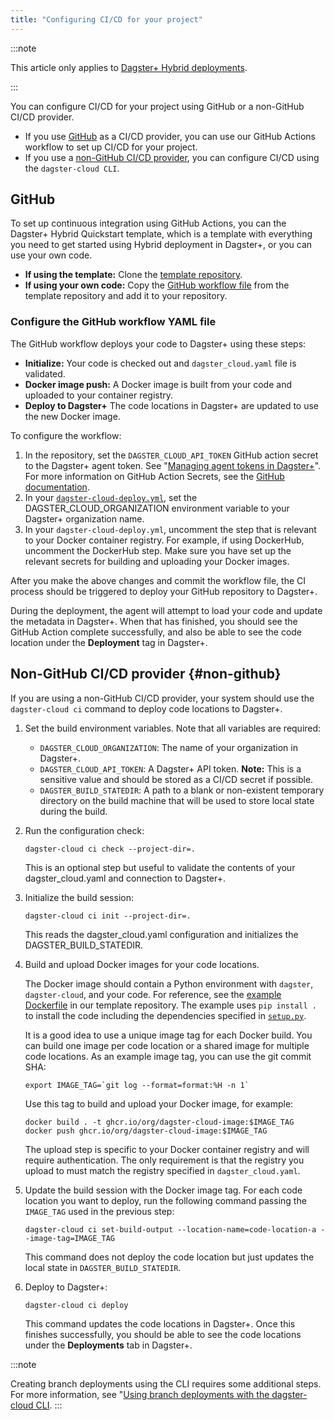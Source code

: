 ```yaml
---
title: "Configuring CI/CD for your project"
---
```


:::note

This article only applies to [Dagster+ Hybrid deployments](/dagster-plus/deployment/deployment-types/hybrid/).

:::

You can configure CI/CD for your project using GitHub or a non-GitHub CI/CD provider.

* If you use [GitHub](#github) as a CI/CD provider, you can use our GitHub Actions workflow to set up CI/CD for your project.
* If you use a [non-GitHub CI/CD provider](#non-github), you can configure CI/CD using the `dagster-cloud CLI`.

## GitHub

To set up continuous integration using GitHub Actions, you can the Dagster+ Hybrid Quickstart template, which is a template with everything you need to get started using Hybrid deployment in Dagster+, or you can use your own code.

* **If using the template:** Clone the [template repository](https://github.com/dagster-io/dagster-cloud-hybrid-quickstart).
* **If using your own code:** Copy the [GitHub workflow file](https://github.com/dagster-io/dagster-cloud-hybrid-quickstart/tree/main/.github/workflows) from the template repository and add it to your repository.

### Configure the GitHub workflow YAML file

The GitHub workflow deploys your code to Dagster+ using these steps:

* **Initialize:** Your code is checked out and `dagster_cloud.yaml` file is validated.
* **Docker image push:** A Docker image is built from your code and uploaded to your container registry.
* **Deploy to Dagster+** The code locations in Dagster+ are updated to use the new Docker image.

To configure the workflow:

1. In the repository, set the `DAGSTER_CLOUD_API_TOKEN` GitHub action secret to the Dagster+ agent token. See "[Managing agent tokens in Dagster+](/dagster-plus/deployment/management/tokens/agent-tokens)". For more information on GitHub Action Secrets, see the [GitHub documentation](https://docs.github.com/en/actions/security-guides/encrypted-secrets#creating-encrypted-secrets-for-a-repository).
2. In your [`dagster-cloud-deploy.yml`](https://github.com/dagster-io/dagster-cloud-hybrid-quickstart/blob/main/.github/workflows/dagster-cloud-deploy.yml), set the DAGSTER_CLOUD_ORGANIZATION environment variable to your Dagster+ organization name.
3. In your `dagster-cloud-deploy.yml`, uncomment the step that is relevant to your Docker container registry. For example, if using DockerHub, uncomment the DockerHub step. Make sure you have set up the relevant secrets for building and uploading your Docker images.

After you make the above changes and commit the workflow file, the CI process should be triggered to deploy your GitHub repository to Dagster+.

During the deployment, the agent will attempt to load your code and update the metadata in Dagster+. When that has finished, you should see the GitHub Action complete successfully, and also be able to see the code location under the **Deployment** tag in Dagster+.

## Non-GitHub CI/CD provider {#non-github}

If you are using a non-GitHub CI/CD provider, your system should use the `dagster-cloud ci` command to deploy code locations to Dagster+.

1. Set the build environment variables. Note that all variables are required:
    - `DAGSTER_CLOUD_ORGANIZATION`: The name of your organization in Dagster+.
    - `DAGSTER_CLOUD_API_TOKEN`: A Dagster+ API token. **Note:** This is a sensitive value and should be stored as a CI/CD secret if possible.
    - `DAGSTER_BUILD_STATEDIR`: A path to a blank or non-existent temporary directory on the build machine that will be used to store local state during the build.
2. Run the configuration check:
    ```
    dagster-cloud ci check --project-dir=.
    ```
    This is an optional step but useful to validate the contents of your dagster_cloud.yaml and connection to Dagster+.
3. Initialize the build session:
    ```
    dagster-cloud ci init --project-dir=.
    ```
    This reads the dagster_cloud.yaml configuration and initializes the DAGSTER_BUILD_STATEDIR.
4. Build and upload Docker images for your code locations.
    
    The Docker image should contain a Python environment with `dagster`, `dagster-cloud`, and your code. For reference, see the [example Dockerfile](https://github.com/dagster-io/dagster-cloud-hybrid-quickstart/blob/main/Dockerfile) in our template repository. The example uses `pip install .` to install the code including the dependencies specified in [`setup.py`](https://github.com/dagster-io/dagster-cloud-hybrid-quickstart/blob/main/setup.py).

    It is a good idea to use a unique image tag for each Docker build. You can build one image per code location or a shared image for multiple code locations. As an example image tag, you can use the git commit SHA:

    ```
    export IMAGE_TAG=`git log --format=format:%H -n 1`
    ```

    Use this tag to build and upload your Docker image, for example:

    ```
    docker build . -t ghcr.io/org/dagster-cloud-image:$IMAGE_TAG
    docker push ghcr.io/org/dagster-cloud-image:$IMAGE_TAG
    ```

    The upload step is specific to your Docker container registry and will require authentication. The only requirement is that the registry you upload to must match the registry specified in `dagster_cloud.yaml`.

5. Update the build session with the Docker image tag. For each code location you want to deploy, run the following command passing the `IMAGE_TAG` used in the previous step:

    ```
    dagster-cloud ci set-build-output --location-name=code-location-a --image-tag=IMAGE_TAG
    ```

    This command does not deploy the code location but just updates the local state in `DAGSTER_BUILD_STATEDIR`.

6. Deploy to Dagster+:

    ```
    dagster-cloud ci deploy
    ```

    This command updates the code locations in Dagster+. Once this finishes successfully, you should be able to see the code locations under the **Deployments** tab in Dagster+.

:::note

Creating branch deployments using the CLI requires some additional steps. For more information, see "[Using branch deployments with the dagster-cloud CLI](/dagster-plus/features/ci-cd/branch-deployments/using-branch-deployments-with-the-cli).
:::



